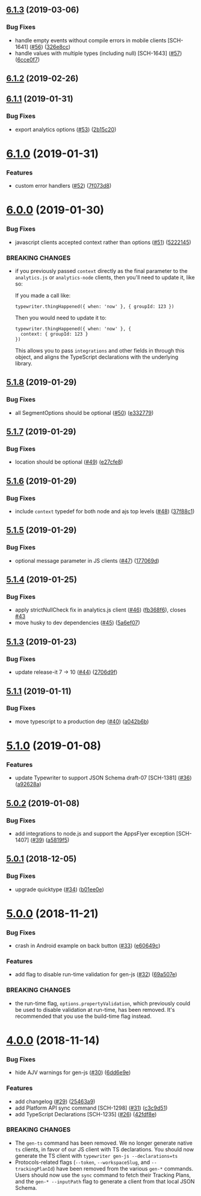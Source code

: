 ## [6.1.3](https://github.com/segmentio/typewriter/compare/6.1.2...6.1.3) (2019-03-06)


### Bug Fixes

* handle empty events without compile errors in mobile clients [SCH-1641] ([#56](https://github.com/segmentio/typewriter/issues/56)) ([326e8cc](https://github.com/segmentio/typewriter/commit/326e8cc))
* handle values with multiple types (including null) [SCH-1643] ([#57](https://github.com/segmentio/typewriter/issues/57)) ([6cce0f7](https://github.com/segmentio/typewriter/commit/6cce0f7))



## [6.1.2](https://github.com/segmentio/typewriter/compare/6.1.1...6.1.2) (2019-02-26)



## [6.1.1](https://github.com/segmentio/typewriter/compare/6.1.0...6.1.1) (2019-01-31)


### Bug Fixes

* export analytics options ([#53](https://github.com/segmentio/typewriter/issues/53)) ([2b15c20](https://github.com/segmentio/typewriter/commit/2b15c20))



# [6.1.0](https://github.com/segmentio/typewriter/compare/6.0.0...6.1.0) (2019-01-31)


### Features

* custom error handlers ([#52](https://github.com/segmentio/typewriter/issues/52)) ([7f073d8](https://github.com/segmentio/typewriter/commit/7f073d8))



# [6.0.0](https://github.com/segmentio/typewriter/compare/5.1.8...6.0.0) (2019-01-30)


### Bug Fixes

* javascript clients accepted context rather than options ([#51](https://github.com/segmentio/typewriter/issues/51)) ([5222145](https://github.com/segmentio/typewriter/commit/5222145))


### BREAKING CHANGES

* if you previously passed `context` directly as the final
  parameter to the `analytics.js` or `analytics-node` clients, then you'll
  need to update it, like so:

  If you made a call like:

  ```
  typewriter.thingHappened({ when: 'now' }, { groupId: 123 })
  ```

  Then you would need to update it to:

  ```
  typewriter.thingHappened({ when: 'now' }, {
    context: { groupId: 123 }
  })
  ```

  This allows you to pass `integrations` and other fields in through this
  object, and aligns the TypeScript declarations with the underlying library.



## [5.1.8](https://github.com/segmentio/typewriter/compare/5.1.7...5.1.8) (2019-01-29)


### Bug Fixes

* all SegmentOptions should be optional ([#50](https://github.com/segmentio/typewriter/issues/50)) ([e332779](https://github.com/segmentio/typewriter/commit/e332779))



## [5.1.7](https://github.com/segmentio/typewriter/compare/5.1.6...5.1.7) (2019-01-29)


### Bug Fixes

* location should be optional ([#49](https://github.com/segmentio/typewriter/issues/49)) ([e27cfe8](https://github.com/segmentio/typewriter/commit/e27cfe8))



## [5.1.6](https://github.com/segmentio/typewriter/compare/5.1.5...5.1.6) (2019-01-29)


### Bug Fixes

* include `context` typedef for both node and ajs top levels ([#48](https://github.com/segmentio/typewriter/issues/48)) ([37f88c1](https://github.com/segmentio/typewriter/commit/37f88c1))



## [5.1.5](https://github.com/segmentio/typewriter/compare/5.1.4...5.1.5) (2019-01-29)


### Bug Fixes

* optional message parameter in JS clients ([#47](https://github.com/segmentio/typewriter/issues/47)) ([177069d](https://github.com/segmentio/typewriter/commit/177069d))



## [5.1.4](https://github.com/segmentio/typewriter/compare/5.1.3...5.1.4) (2019-01-25)


### Bug Fixes

* apply strictNullCheck fix in analytics.js client ([#46](https://github.com/segmentio/typewriter/issues/46)) ([fb368f6](https://github.com/segmentio/typewriter/commit/fb368f6)), closes [#43](https://github.com/segmentio/typewriter/issues/43)
* move husky to dev dependencies ([#45](https://github.com/segmentio/typewriter/issues/45)) ([5a6ef07](https://github.com/segmentio/typewriter/commit/5a6ef07))



## [5.1.3](https://github.com/segmentio/typewriter/compare/5.1.2...5.1.3) (2019-01-23)


### Bug Fixes

* update release-it 7 -> 10 ([#44](https://github.com/segmentio/typewriter/issues/44)) ([2706d9f](https://github.com/segmentio/typewriter/commit/2706d9f))



## [5.1.1](https://github.com/segmentio/typewriter/compare/5.1.0...5.1.1) (2019-01-11)


### Bug Fixes

* move typescript to a production dep ([#40](https://github.com/segmentio/typewriter/issues/40)) ([a042b6b](https://github.com/segmentio/typewriter/commit/a042b6b))



# [5.1.0](https://github.com/segmentio/typewriter/compare/5.0.2...5.1.0) (2019-01-08)


### Features

* update Typewriter to support JSON Schema draft-07 [SCH-1381] ([#36](https://github.com/segmentio/typewriter/issues/36)) ([a92628a](https://github.com/segmentio/typewriter/commit/a92628a))



## [5.0.2](https://github.com/segmentio/typewriter/compare/5.0.1...5.0.2) (2019-01-08)


### Bug Fixes

* add integrations to node.js and support the AppsFlyer exception [SCH-1407] ([#39](https://github.com/segmentio/typewriter/issues/39)) ([a5819f5](https://github.com/segmentio/typewriter/commit/a5819f5))



## [5.0.1](https://github.com/segmentio/typewriter/compare/5.0.0...5.0.1) (2018-12-05)


### Bug Fixes

* upgrade quicktype ([#34](https://github.com/segmentio/typewriter/issues/34)) ([b01ee0e](https://github.com/segmentio/typewriter/commit/b01ee0e))



# [5.0.0](https://github.com/segmentio/typewriter/compare/4.0.0...5.0.0) (2018-11-21)


### Bug Fixes

* crash in Android example on back button ([#33](https://github.com/segmentio/typewriter/issues/33)) ([e60649c](https://github.com/segmentio/typewriter/commit/e60649c))


### Features

* add flag to disable run-time validation for gen-js ([#32](https://github.com/segmentio/typewriter/issues/32)) ([69a507e](https://github.com/segmentio/typewriter/commit/69a507e))


### BREAKING CHANGES

* the run-time flag, `options.propertyValidation`, which previously could be used to disable validation at run-time, has been removed. It's recommended that you use the build-time flag instead.



# [4.0.0](https://github.com/segmentio/typewriter/compare/3.2.5...4.0.0) (2018-11-14)


### Bug Fixes

* hide AJV warnings for gen-js ([#30](https://github.com/segmentio/typewriter/issues/30)) ([6dd6e9e](https://github.com/segmentio/typewriter/commit/6dd6e9e))


### Features

* add changelog ([#29](https://github.com/segmentio/typewriter/issues/29)) ([25463a9](https://github.com/segmentio/typewriter/commit/25463a9))
* add Platform API sync command [SCH-1298] ([#31](https://github.com/segmentio/typewriter/issues/31)) ([c3c9d51](https://github.com/segmentio/typewriter/commit/c3c9d51))
* add TypeScript Declarations [SCH-1235] ([#26](https://github.com/segmentio/typewriter/issues/26)) ([42fdf8e](https://github.com/segmentio/typewriter/commit/42fdf8e))


### BREAKING CHANGES

* The `gen-ts` command has been removed. We no longer generate native `ts` clients, in favor of our JS client with TS declarations. You should now generate the TS client with `typewriter gen-js --declarations=ts`
* Protocols-related flags (`--token`, `--workspaceSlug`, and `--trackingPlanId`) have been removed from the various `gen-*` commands. Users should now use the `sync` command to fetch their Tracking Plans, and the `gen-* --inputPath` flag to generate a client from that local JSON Schema.



